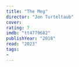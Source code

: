```yaml
---
title: "The Meg"
director: "Jon Turteltaub"
cover: 
rating: 7
imdb: "tt4779682"
publishYear: "2018"
read: "2023"
tags:
- 
---
```


